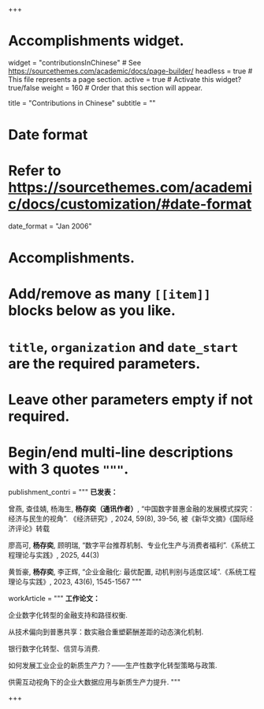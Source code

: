 +++
# Accomplishments widget.
widget = "contributionsInChinese"  # See https://sourcethemes.com/academic/docs/page-builder/
headless = true  # This file represents a page section.
active = true  # Activate this widget? true/false
weight = 160  # Order that this section will appear.

title = "Contributions in Chinese"
subtitle = ""

# Date format
#   Refer to https://sourcethemes.com/academic/docs/customization/#date-format
date_format = "Jan 2006"

# Accomplishments.
#   Add/remove as many `[[item]]` blocks below as you like.
#   `title`, `organization` and `date_start` are the required parameters.
#   Leave other parameters empty if not required.
#   Begin/end multi-line descriptions with 3 quotes `"""`.



publishment_contri = """
**已发表：**

曾燕, 查佳婧, 杨海生, **杨存奕（通讯作者）**, “中国数字普惠金融的发展模式探究：经济与民生的视角”. 《经济研究》, 2024, 59(8), 39-56, 被《新华文摘》《国际经济评论》转载

廖高可, **杨存奕**, 顾明瑞, “数字平台推荐机制、专业化生产与消费者福利”.《系统工程理论与实践》, 2025, 44(3)

黄哲豪, **杨存奕**, 李正辉, “企业金融化: 最优配置, 动机判别与适度区域”.《系统工程理论与实践》, 2023, 43(6), 1545-1567
"""


workArticle = """
**工作论文：**

企业数字化转型的金融支持和路径权衡. 

从技术偏向到普惠共享：数实融合重塑薪酬差距的动态演化机制.

银行数字化转型、信贷与消费. 

如何发展工业企业的新质生产力？——生产性数字化转型策略与政策. 

供需互动视角下的企业大数据应用与新质生产力提升.
"""

+++
